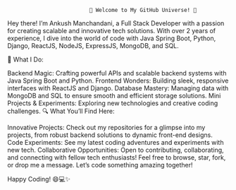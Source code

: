 
                              🌟 Welcome to My GitHub Universe! 🌟
                              
Hey there! I’m Ankush Manchandani, a Full Stack Developer with a passion for creating scalable and innovative tech solutions. With over 2 years of experience, I dive into the world of code with Java Spring Boot, Python, Django, ReactJS, NodeJS, ExpressJS, MongoDB, and SQL.

🚀 What I Do:

Backend Magic: Crafting powerful APIs and scalable backend systems with Java Spring Boot and Python.
Frontend Wonders: Building sleek, responsive interfaces with ReactJS and Django.
Database Mastery: Managing data with MongoDB and SQL to ensure smooth and efficient storage solutions.
Mini Projects & Experiments: Exploring new technologies and creative coding challenges.
🔍 What You’ll Find Here:

Innovative Projects: Check out my repositories for a glimpse into my projects, from robust backend solutions to dynamic front-end designs.
Code Experiments: See my latest coding adventures and experiments with new tech.
Collaborative Opportunities: Open to contributing, collaborating, and connecting with fellow tech enthusiasts!
Feel free to browse, star, fork, or drop me a message. Let’s code something amazing together!

Happy Coding! 😄💻✨
